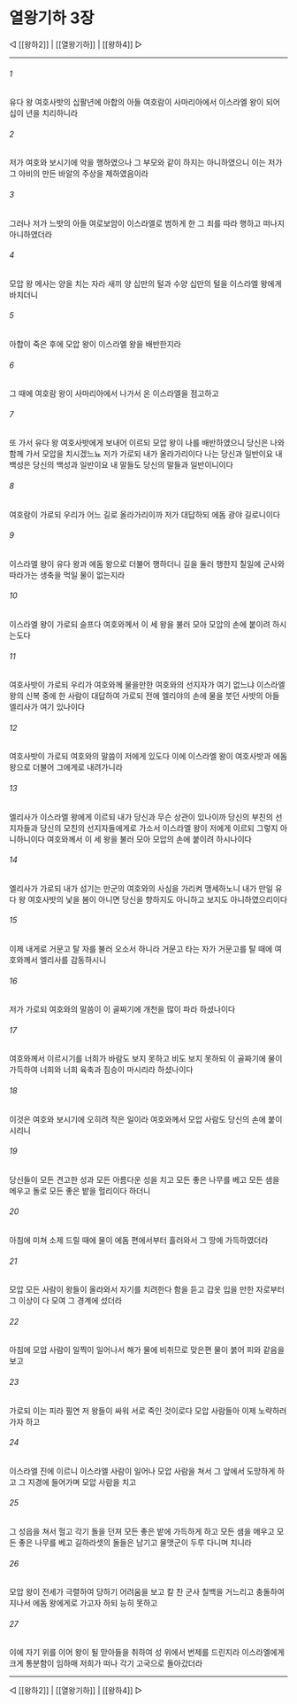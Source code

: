 # 열왕기하 3장

◁ [[왕하2]] | [[열왕기하]] | [[왕하4]] ▷
***

###### 1
유다 왕 여호사밧의 십팔년에 아합의 아들 여호람이 사마리아에서 이스라엘 왕이 되어 십이 년을 치리하니라

###### 2
저가 여호와 보시기에 악을 행하였으나 그 부모와 같이 하지는 아니하였으니 이는 저가 그 아비의 만든 바알의 주상을 제하였음이라

###### 3
그러나 저가 느밧의 아들 여로보암이 이스라엘로 범하게 한 그 죄를 따라 행하고 떠나지 아니하였더라

###### 4
모압 왕 메사는 양을 치는 자라 새끼 양 십만의 털과 수양 십만의 털을 이스라엘 왕에게 바치더니

###### 5
아합이 죽은 후에 모압 왕이 이스라엘 왕을 배반한지라

###### 6
그 때에 여호람 왕이 사마리아에서 나가서 온 이스라엘을 점고하고

###### 7
또 가서 유다 왕 여호사밧에게 보내어 이르되 모압 왕이 나를 배반하였으니 당신은 나와 함께 가서 모압을 치시겠느뇨 저가 가로되 내가 올라가리이다 나는 당신과 일반이요 내 백성은 당신의 백성과 일반이요 내 말들도 당신의 말들과 일반이니이다

###### 8
여호람이 가로되 우리가 어느 길로 올라가리이까 저가 대답하되 에돔 광야 길로니이다

###### 9
이스라엘 왕이 유다 왕과 에돔 왕으로 더불어 행하더니 길을 둘러 행한지 칠일에 군사와 따라가는 생축을 먹일 물이 없는지라

###### 10
이스라엘 왕이 가로되 슬프다 여호와께서 이 세 왕을 불러 모아 모압의 손에 붙이려 하시는도다

###### 11
여호사밧이 가로되 우리가 여호와께 물을만한 여호와의 선지자가 여기 없느냐 이스라엘 왕의 신복 중에 한 사람이 대답하여 가로되 전에 엘리야의 손에 물을 붓던 사밧의 아들 엘리사가 여기 있나이다

###### 12
여호사밧이 가로되 여호와의 말씀이 저에게 있도다 이에 이스라엘 왕이 여호사밧과 에돔 왕으로 더불어 그에게로 내려가니라

###### 13
엘리사가 이스라엘 왕에게 이르되 내가 당신과 무슨 상관이 있나이까 당신의 부친의 선지자들과 당신의 모친의 선지자들에게로 가소서 이스라엘 왕이 저에게 이르되 그렇지 아니하니이다 여호와께서 이 세 왕을 불러 모아 모압의 손에 붙이려 하시나이다

###### 14
엘리사가 가로되 내가 섬기는 만군의 여호와의 사심을 가리켜 맹세하노니 내가 만일 유다 왕 여호사밧의 낯을 봄이 아니면 당신을 향하지도 아니하고 보지도 아니하였으리이다

###### 15
이제 내게로 거문고 탈 자를 불러 오소서 하니라 거문고 타는 자가 거문고를 탈 때에 여호와께서 엘리사를 감동하시니

###### 16
저가 가로되 여호와의 말씀이 이 골짜기에 개천을 많이 파라 하셨나이다

###### 17
여호와께서 이르시기를 너희가 바람도 보지 못하고 비도 보지 못하되 이 골짜기에 물이 가득하여 너희와 너희 육축과 짐승이 마시리라 하셨나이다

###### 18
이것은 여호와 보시기에 오히려 작은 일이라 여호와께서 모압 사람도 당신의 손에 붙이시리니

###### 19
당신들이 모든 견고한 성과 모든 아름다운 성을 치고 모든 좋은 나무를 베고 모든 샘을 메우고 돌로 모든 좋은 밭을 헐리이다 하더니

###### 20
아침에 미쳐 소제 드릴 때에 물이 에돔 편에서부터 흘러와서 그 땅에 가득하였더라

###### 21
모압 모든 사람이 왕들이 올라와서 자기를 치려한다 함을 듣고 갑옷 입을 만한 자로부터 그 이상이 다 모여 그 경계에 섰더라

###### 22
아침에 모압 사람이 일찍이 일어나서 해가 물에 비취므로 맞은편 물이 붉어 피와 같음을 보고

###### 23
가로되 이는 피라 필연 저 왕들이 싸워 서로 죽인 것이로다 모압 사람들아 이제 노략하러 가자 하고

###### 24
이스라엘 진에 이르니 이스라엘 사람이 일어나 모압 사람을 쳐서 그 앞에서 도망하게 하고 그 지경에 들어가며 모압 사람을 치고

###### 25
그 성읍을 쳐서 헐고 각기 돌을 던져 모든 좋은 밭에 가득하게 하고 모든 샘을 메우고 모든 좋은 나무를 베고 길하라셋의 돌들은 남기고 물맷군이 두루 다니며 치니라

###### 26
모압 왕이 전세가 극렬하여 당하기 어려움을 보고 칼 찬 군사 칠백을 거느리고 충돌하여 지나서 에돔 왕에게로 가고자 하되 능히 못하고

###### 27
이에 자기 위를 이어 왕이 될 맏아들을 취하여 성 위에서 번제를 드린지라 이스라엘에게 크게 통분함이 임하매 저희가 떠나 각기 고국으로 돌아갔더라

***
◁ [[왕하2]] | [[열왕기하]] | [[왕하4]] ▷